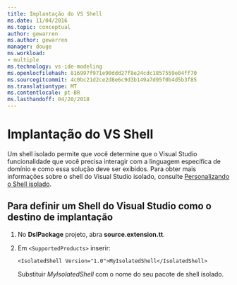 ```yaml
---
title: Implantação do VS Shell
ms.date: 11/04/2016
ms.topic: conceptual
author: gewarren
ms.author: gewarren
manager: douge
ms.workload:
- multiple
ms.technology: vs-ide-modeling
ms.openlocfilehash: 816997f971e90ddd27f8e24cdc1857559e04ff70
ms.sourcegitcommit: 4c0bc21d2ce2d8e6c9d3b149a7d95f0b4d5b3f85
ms.translationtype: MT
ms.contentlocale: pt-BR
ms.lasthandoff: 04/20/2018
---
```

# <a name="vs-shell-deployment"></a>Implantação do VS Shell

Um shell isolado permite que você determine que o Visual Studio funcionalidade que você precisa interagir com a linguagem específica de domínio e como essa solução deve ser exibidos. Para obter mais informações sobre o shell do Visual Studio isolado, consulte [Personalizando o Shell isolado](../extensibility/customizing-the-isolated-shell.md).

## <a name="to-set-a-visual-studio-shell-as-the-deployment-target"></a>Para definir um Shell do Visual Studio como o destino de implantação

1.  No **DslPackage** projeto, abra **source.extension.tt**.

2.  Em `<SupportedProducts>` inserir:

    ```
    <IsolatedShell Version="1.0">MyIsolatedShell</IsolatedShell>
    ```

     Substituir *MyIsolatedShell* com o nome do seu pacote de shell isolado.